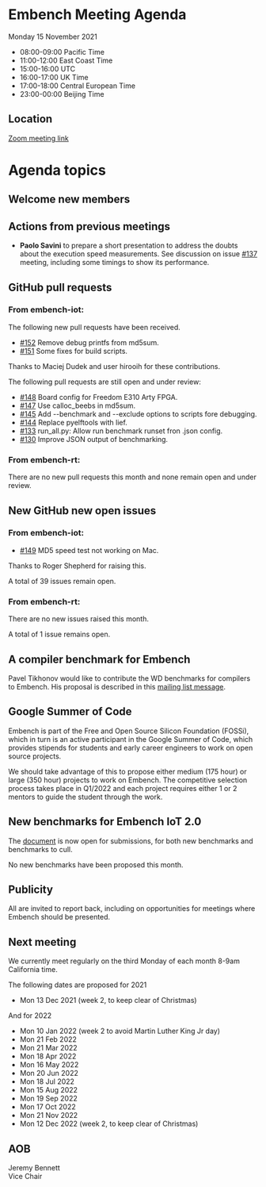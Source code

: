 # Embench Meeting Agenda

Monday 15 November 2021

- 08:00-09:00 Pacific Time
- 11:00-12:00 East Coast Time
- 15:00-16:00 UTC
- 16:00-17:00 UK Time
- 17:00-18:00 Central European Time
- 23:00-00:00 Beijing Time

## Location

[Zoom meeting link](https://us02web.zoom.us/j/557006550?pwd=eTFJNWszZDZhMGRwOCs4RDY3ZTFYQT09)

# Agenda topics

## Welcome new members

## Actions from previous meetings

- **Paolo Savini** to prepare a short presentation to address the doubts about the execution speed measurements. See discussion on issue [#137](https://github.com/embench/embench-iot/issues/137) meeting, including some timings to show its performance.

## GitHub pull requests

### From embench-iot:

The following new pull requests have been received.

- [#152](https://github.com/embench/embench-iot/pull/152) Remove debug printfs from md5sum.
- [#151](https://github.com/embench/embench-iot/pull/151) Some fixes for build scripts.

Thanks to Maciej Dudek and user hirooih for these contributions.

The following pull requests are still open and under review:

- [#148](https://github.com/embench/embench-iot/pull/148) Board config for Freedom E310 Arty FPGA.
- [#147](https://github.com/embench/embench-iot/pull/147) Use calloc_beebs in md5sum.
- [#145](https://github.com/embench/embench-iot/pull/145) Add --benchmark and --exclude options to scripts fore debugging.
- [#144](https://github.com/embench/embench-iot/pull/144) Replace pyelftools with lief.
- [#133](https://github.com/embench/embench-iot/pull/133) run_all.py: Allow run benchmark runset fron .json config.
- [#130](https://github.com/embench/embench-iot/pull/130) Improve JSON output of benchmarking.

### From embench-rt:

There are no new pull requests this month and none remain open and under review.

## New GitHub new open issues

### From embench-iot:

- [#149](https://github.com/embench/embench-iot/issues/149) MD5 speed test not working on Mac.

Thanks to Roger Shepherd for raising this.

A total of 39 issues remain open.

### From embench-rt:

There are no new issues raised this month.

A total of 1 issue remains open.

## A compiler benchmark for Embench

Pavel Tikhonov would like to contribute the WD benchmarks for compilers to Embench.  His proposal is described in this [mailing list message](https://lists.librecores.org/pipermail/embench/2021-November/000160.html).

## Google Summer of Code

Embench is part of the Free and Open Source Silicon Foundation (FOSSi), which in turn is an active participant in the Google Summer of Code, which provides stipends for students and early career engineers to work on open source projects.

We should take advantage of this to propose either medium (175 hour) or large (350 hour) projects to work on Embench.  The competitive selection process takes place in Q1/2022 and each project requires either 1 or 2 mentors to guide the student through the work.

## New benchmarks for Embench IoT 2.0

The [document](https://docs.google.com/document/d/1kFBsA6VEQfJ8yG6wbBwgiY6GKOYLVNJvqIfqKYYyX60/edit?usp=sharing) is now open for submissions, for both new benchmarks and benchmarks to cull.

No new benchmarks have been proposed this month.

## Publicity

All are invited to report back, including on opportunities for meetings where Embench should be presented.

## Next meeting

We currently meet regularly on the third Monday of each month 8-9am California time.

The following dates are proposed for 2021

- Mon 13 Dec 2021 (week 2, to keep clear of Christmas)

And for 2022

- Mon 10 Jan 2022 (week 2 to avoid Martin Luther King Jr day)
- Mon 21 Feb 2022
- Mon 21 Mar 2022
- Mon 18 Apr 2022
- Mon 16 May 2022
- Mon 20 Jun 2022
- Mon 18 Jul 2022
- Mon 15 Aug 2022
- Mon 19 Sep 2022
- Mon 17 Oct 2022
- Mon 21 Nov 2022
- Mon 12 Dec 2022 (week 2, to keep clear of Christmas)

## AOB


Jeremy Bennett \
Vice Chair
